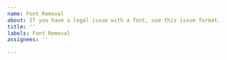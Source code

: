 ```yaml
---
name: Font Removal
about: If you have a legal issue with a font, use this issue format.
title: ''
labels: Font Removal
assignees: ''

---
```



